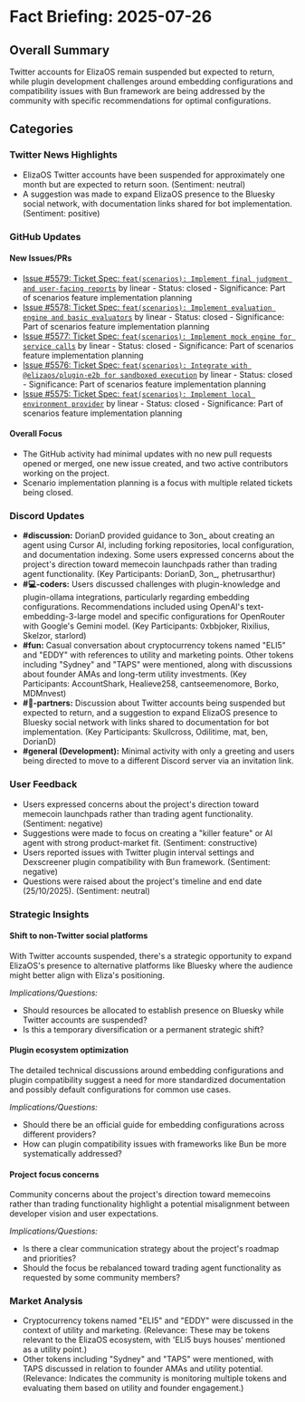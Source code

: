 # Fact Briefing: 2025-07-26

## Overall Summary
Twitter accounts for ElizaOS remain suspended but expected to return, while plugin development challenges around embedding configurations and compatibility issues with Bun framework are being addressed by the community with specific recommendations for optimal configurations.

## Categories

### Twitter News Highlights
- ElizaOS Twitter accounts have been suspended for approximately one month but are expected to return soon. (Sentiment: neutral)
- A suggestion was made to expand ElizaOS presence to the Bluesky social network, with documentation links shared for bot implementation. (Sentiment: positive)

### GitHub Updates

#### New Issues/PRs
- [Issue #5579: Ticket Spec: `feat(scenarios): Implement final judgment and user-facing reports`](https://github.com/elizaOS/eliza/issues/5579) by linear - Status: closed - Significance: Part of scenarios feature implementation planning
- [Issue #5578: Ticket Spec: `feat(scenarios): Implement evaluation engine and basic evaluators`](https://github.com/elizaOS/eliza/issues/5578) by linear - Status: closed - Significance: Part of scenarios feature implementation planning
- [Issue #5577: Ticket Spec: `feat(scenarios): Implement mock engine for service calls`](https://github.com/elizaOS/eliza/issues/5577) by linear - Status: closed - Significance: Part of scenarios feature implementation planning
- [Issue #5576: Ticket Spec: `feat(scenarios): Integrate with @elizaos/plugin-e2b for sandboxed execution`](https://github.com/elizaOS/eliza/issues/5576) by linear - Status: closed - Significance: Part of scenarios feature implementation planning
- [Issue #5575: Ticket Spec: `feat(scenarios): Implement local environment provider`](https://github.com/elizaOS/eliza/issues/5575) by linear - Status: closed - Significance: Part of scenarios feature implementation planning

#### Overall Focus
- The GitHub activity had minimal updates with no new pull requests opened or merged, one new issue created, and two active contributors working on the project.
- Scenario implementation planning is a focus with multiple related tickets being closed.

### Discord Updates
- **#discussion:** DorianD provided guidance to 3on_ about creating an agent using Cursor AI, including forking repositories, local configuration, and documentation indexing. Some users expressed concerns about the project's direction toward memecoin launchpads rather than trading agent functionality. (Key Participants: DorianD, 3on_, phetrusarthur)
- **#💻-coders:** Users discussed challenges with plugin-knowledge and plugin-ollama integrations, particularly regarding embedding configurations. Recommendations included using OpenAI's text-embedding-3-large model and specific configurations for OpenRouter with Google's Gemini model. (Key Participants: 0xbbjoker, Rixilius, Skelzor, starlord)
- **#fun:** Casual conversation about cryptocurrency tokens named "ELI5" and "EDDY" with references to utility and marketing points. Other tokens including "Sydney" and "TAPS" were mentioned, along with discussions about founder AMAs and long-term utility investments. (Key Participants: AccountShark, Healieve258, cantseemenomore, Borko, MDMnvest)
- **#🥇-partners:** Discussion about Twitter accounts being suspended but expected to return, and a suggestion to expand ElizaOS presence to Bluesky social network with links shared to documentation for bot implementation. (Key Participants: Skullcross, Odilitime, mat, ben, DorianD)
- **#general (Development):** Minimal activity with only a greeting and users being directed to move to a different Discord server via an invitation link.

### User Feedback
- Users expressed concerns about the project's direction toward memecoin launchpads rather than trading agent functionality. (Sentiment: negative)
- Suggestions were made to focus on creating a "killer feature" or AI agent with strong product-market fit. (Sentiment: constructive)
- Users reported issues with Twitter plugin interval settings and Dexscreener plugin compatibility with Bun framework. (Sentiment: negative)
- Questions were raised about the project's timeline and end date (25/10/2025). (Sentiment: neutral)

### Strategic Insights

#### Shift to non-Twitter social platforms
With Twitter accounts suspended, there's a strategic opportunity to expand ElizaOS's presence to alternative platforms like Bluesky where the audience might better align with Eliza's positioning.

*Implications/Questions:*
  - Should resources be allocated to establish presence on Bluesky while Twitter accounts are suspended?
  - Is this a temporary diversification or a permanent strategic shift?

#### Plugin ecosystem optimization
The detailed technical discussions around embedding configurations and plugin compatibility suggest a need for more standardized documentation and possibly default configurations for common use cases.

*Implications/Questions:*
  - Should there be an official guide for embedding configurations across different providers?
  - How can plugin compatibility issues with frameworks like Bun be more systematically addressed?

#### Project focus concerns
Community concerns about the project's direction toward memecoins rather than trading functionality highlight a potential misalignment between developer vision and user expectations.

*Implications/Questions:*
  - Is there a clear communication strategy about the project's roadmap and priorities?
  - Should the focus be rebalanced toward trading agent functionality as requested by some community members?

### Market Analysis
- Cryptocurrency tokens named "ELI5" and "EDDY" were discussed in the context of utility and marketing. (Relevance: These may be tokens relevant to the ElizaOS ecosystem, with 'ELI5 buys houses' mentioned as a utility point.)
- Other tokens including "Sydney" and "TAPS" were mentioned, with TAPS discussed in relation to founder AMAs and utility potential. (Relevance: Indicates the community is monitoring multiple tokens and evaluating them based on utility and founder engagement.)